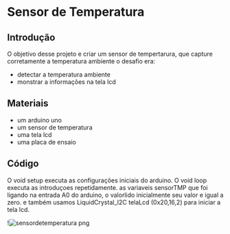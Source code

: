 # Sensor de Temperatura

## Introdução

 O objetivo desse projeto e criar um sensor de tempertarura, que capture corretamente a temperatura ambiente
 o desafio era:

 - detectar a temperatura ambiente
 - monstrar a informações na tela lcd

## Materiais 

- um arduino uno
- um sensor de temperatura
- uma tela lcd
- uma placa de ensaio

## Código

O void setup executa as configurações iniciais do arduino.
O void loop executa as introduçoes repetidamente. 
as variaveis sensorTMP que foi ligando na entrada A0 do arduino, o valorlido inicialmente seu valor e igual a zero.
e também usamos LiquidCrystal_I2C telaLcd (0x20,16,2) para iniciar a tela lcd.

!![sensordetemperatura png](https://github.com/user-attachments/assets/894db953-704a-443b-868a-96209a08e6f1)


